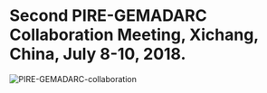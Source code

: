 # Second PIRE-GEMADARC Collaboration Meeting, Xichang, China, July 8-10, 2018. 

![PIRE-GEMADARC-collaboration](https://drive.google.com/file/d/1LlOecTJfrjyPGYUeNNYadbR0tiThvAIR/view?usp=sharing)
